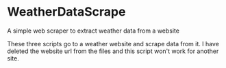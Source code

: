 # WeatherDataScrape
A simple web scraper to extract weather data from a website


These three scripts go to a weather website and scrape data from it. I have deleted the website url from the files and this script won't work for another site.
